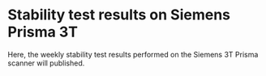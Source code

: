 # Stability test results on Siemens Prisma 3T
Here, the weekly stability test results performed on the Siemens 3T Prisma scanner will published.
